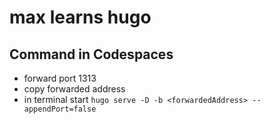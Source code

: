 # max learns hugo

## Command in Codespaces

* forward port 1313
* copy forwarded address
* in terminal start `hugo serve -D -b <forwardedAddress> --appendPort=false`